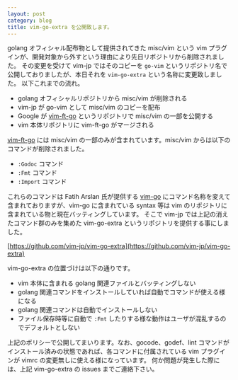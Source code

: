 ```yaml
---
layout: post
category: blog
title: vim-go-extra を公開致します。
---
```

golang オフィシャル配布物として提供されてきた misc/vim という vim プラグインが、開発対象から外すという理由により先日リポジトリから削除されました。
その変更を受けて vim-jp ではそのコピーを `go-vim` というリポジトリ名で公開しておりましたが、本日それを `vim-go-extra` という名称に変更致しました。
以下これまでの流れ。

* golang オフィシャルリポジトリから misc/vim が削除される
* vim-jp が go-vim として misc/vim のコピーを配布
* Google が [vim-ft-go](https://github/google/vim-ft-go) というリポジトリで misc/vim の一部を公開する
* vim 本体リポジトリに vim-ft-go がマージされる

[vim-ft-go](https://github/google/vim-ft-go) には misc/vim の一部のみが含まれています。misc/vim からは以下のコマンドが削除されました。

* `:Godoc` コマンド
* `:Fmt` コマンド
* `:Import` コマンド

これらのコマンドは Fatih Arslan 氏が提供する  [vim-go](https://github.com/fatih/vim-go) にコマンド名称を変えて含まれておりますが、vim-go に含まれている syntax 等は vim のリポジトリに含まれている物と現在バッティングしています。
そこで vim-jp では上記の消えたコマンド群のみを集めた vim-go-extra というリポジトリを提供する事にしました。

[https://github.com/vim-jp/vim-go-extra](https://github.com/vim-jp/vim-go-extra)

vim-go-extra の位置づけは以下の通りです。

* vim 本体に含まれる golang 関連ファイルとバッティングしない
* golang 関連コマンドをインストールしていれば自動でコマンドが使える様になる
* golang 関連コマンドは自動でインストールしない
* ファイル保存時等に自動で `:Fmt` したりする様な動作はユーザが混乱するのでデフォルトとしない

上記のポリシーで公開してまいります。なお、gocode、godef、lint コマンドがインストール済みの状態であれば、各コマンドに付属されている vim プラグインが vimrc の変更無しに使える様になっています。
何か問題が発生した際には、上記 vim-go-extra の issues までご連絡下さい。
